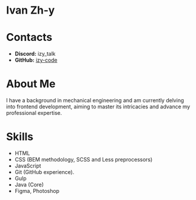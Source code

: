 # Ivan Zh-y

# Contacts

* **Discord:** izy_talk
* **GitHub:** [izy-code](https://github.com/izy-code)

# About Me

I have a background in mechanical engineering and am currently delving into frontend development, aiming to master its intricacies and advance my professional expertise.

# Skills

* HTML
* CSS (BEM methodology, SCSS and Less preprocessors)
* JavaScript
* Git (GitHub experience).
* Gulp
* Java (Core)
* Figma, Photoshop
